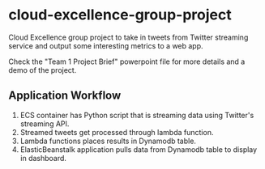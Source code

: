 # cloud-excellence-group-project

Cloud Excellence group project to take in tweets from Twitter streaming service and output some interesting metrics to a web app.

Check the "Team 1 Project Brief" powerpoint file for more details and a demo of the project.

## Application Workflow

1) ECS container has Python script that is streaming data using Twitter's streaming API.
2) Streamed tweets get processed through lambda function.
3) Lambda functions places results in Dynamodb table.
4) ElasticBeanstalk application pulls data from Dynamodb table to display in dashboard.


